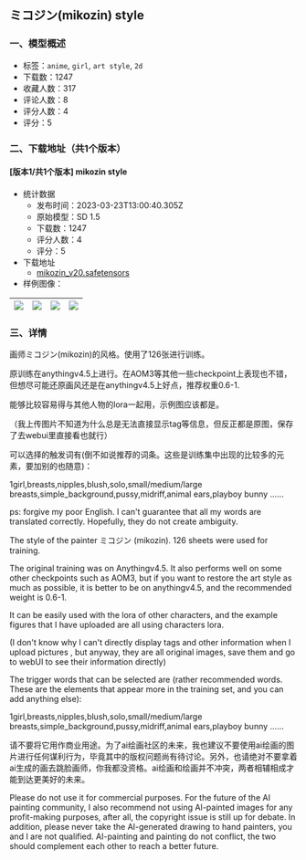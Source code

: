 ## ミコジン(mikozin) style
### 一、模型概述

- 标签：`anime`, `girl`, `art style`, `2d`
- 下载数：1247
- 收藏人数：317
- 评论人数：8
- 评分人数：4
- 评分：5

### 二、下载地址（共1个版本）

#### [版本1/共1个版本] mikozin style 

- 统计数据
  - 发布时间：2023-03-23T13:00:40.305Z
  - 原始模型：SD 1.5
  - 下载数：1247
  - 评分人数：4
  - 评分：5
- 下载地址
  - [mikozin_v20.safetensors](https://civitai.com/api/download/models/27842)
- 样例图像：

| <img src="https://image.civitai.com/xG1nkqKTMzGDvpLrqFT7WA/a0921dd2-c643-435c-b4d0-f83673b85200/width=450/312672.jpeg" /> | <img src="https://image.civitai.com/xG1nkqKTMzGDvpLrqFT7WA/c8a02a82-7d5e-483c-aa96-492be9acea00/width=450/312687.jpeg" /> | <img src="https://image.civitai.com/xG1nkqKTMzGDvpLrqFT7WA/28917f56-9d9c-4ea7-7c91-ab54a15e1900/width=450/312685.jpeg" /> | <img src="https://image.civitai.com/xG1nkqKTMzGDvpLrqFT7WA/93c61257-d3da-4cfd-0aab-75b19079f700/width=450/312684.jpeg" /> |
| ---- | ---- | ---- | ---- |


### 三、详情
<p>画师ミコジン(mikozin)的风格。使用了126张进行训练。</p><p>原训练在anythingv4.5上进行。在AOM3等其他一些checkpoint上表现也不错，但想尽可能还原画风还是在anythingv4.5上好点，推荐权重0.6-1.</p><p>能够比较容易得与其他人物的lora一起用，示例图应该都是。</p><p>（我上传图片不知道为什么总是无法直接显示tag等信息，但反正都是原图，保存了去webui里直接看也就行）</p><p>可以选择的触发词有(倒不如说推荐的词条。这些是训练集中出现的比较多的元素，要加别的也随意)：</p><p>1girl,breasts,nipples,blush,solo,small/medium/large breasts,simple_background,pussy,midriff,animal ears,playboy bunny ......</p><p></p><p>ps: forgive my poor English. I can't guarantee that all my words are translated correctly. Hopefully, they do not create ambiguity.</p><p>The style of the painter ミコジン (mikozin). 126 sheets were used for training.</p><p>The original training was on Anythingv4.5. It also performs well on some other checkpoints such as AOM3, but if you want to restore the art style as much as possible, it is better to be on anythingv4.5, and the recommended weight is 0.6-1.</p><p>It can be easily used with the lora of other characters, and the example figures that I have uploaded are all using characters lora.</p><p>(I don't know why I can't directly display tags and other information when I upload pictures , but anyway, they are all original images, save them and go to webUI to see their information directly)</p><p>The trigger words that can be selected are (rather recommended words. These are the elements that appear more in the training set, and you can add anything else):</p><p>1girl,breasts,nipples,blush,solo,small/medium/large breasts,simple_background,pussy,midriff,animal ears,playboy bunny ......</p><p></p><p>请不要将它用作商业用途。为了ai绘画社区的未来，我也建议不要使用ai绘画的图片进行任何谋利行为，毕竟其中的版权问题尚有待讨论。另外，也请绝对不要拿着ai生成的画去跳脸画师，你我都没资格。ai绘画和绘画并不冲突，两者相辅相成才能到达更美好的未来。</p><p>Please do not use it for commercial purposes. For the future of the AI painting community, I also recommend not using AI-painted images for any profit-making purposes, after all, the copyright issue is still up for debate. In addition, please never take the AI-generated drawing to hand painters, you and I are not qualified. AI-painting and painting do not conflict, the two should complement each other to reach a better future.</p>